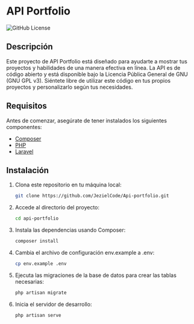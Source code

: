 # API Portfolio

![GitHub License](https://img.shields.io/badge/License-GNU-green.svg)

## Descripción

Este proyecto de API Portfolio está diseñado para ayudarte a mostrar tus proyectos y habilidades de una manera efectiva en línea. La API es de código abierto y está disponible bajo la Licencia Pública General de GNU (GNU GPL v3). Siéntete libre de utilizar este código en tus propios proyectos y personalizarlo según tus necesidades.

## Requisitos

Antes de comenzar, asegúrate de tener instalados los siguientes componentes:

- [Composer](https://getcomposer.org/)
- [PHP](https://www.php.net/)
- [Laravel](https://laravel.com/)

## Instalación

1. Clona este repositorio en tu máquina local:

   ```bash
   git clone https://github.com/JezielCode/Api-portfolio.git
2. Accede al directorio del proyecto:

   ```bash
   cd api-portfolio

3. Instala las dependencias usando Composer:
   ```bash
   composer install
   
4. Cambia el archivo de configuración env.example a .env:
   ```bash
   cp env.example .env

5. Ejecuta las migraciones de la base de datos para crear las tablas necesarias:
   ```bash
   php artisan migrate

5. Inicia el servidor de desarrollo:
   ```bash
   php artisan serve
